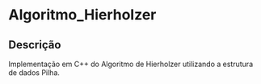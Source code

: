 # Algoritmo_Hierholzer
## Descrição
Implementação em C++ do Algoritmo de Hierholzer utilizando a estrutura de dados Pilha.
